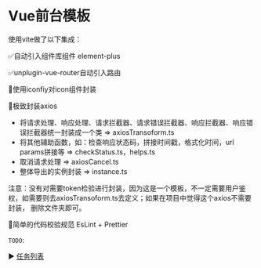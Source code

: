 # Vue前台模板

使用vite做了以下集成：

✅自动引入组件库组件 element-plus

✅unplugin-vue-router自动引入路由

🔨使用iconfiy对icon组件封装

🔨极致封装axios

* 将请求处理、响应处理、请求拦截器、请求错误拦截器、响应拦截器、响应错误拦截器统一封装成一个类 => axiosTransoform.ts
* 将其他辅助函数，如：检查响应状态码，拼接时间戳，格式化时间，url params拼接等 => checkStatus.ts，helps.ts
* 取消请求处理 => axiosCancel.ts
* 整体导出的实例封装 => instance.ts

​	注意：没有对需要token检验进行封装，因为这是一个模板，不一定需要用户鉴权，如需要则去axiosTransoform.ts去定义；如果在项目中觉得这个axios不需要封装，	删除文件夹即可。

🔨简单的代码校验规范 EsLint + Prettier

`TODO`:

▶️ [任务列表](https://o0ke9xr7eb.feishu.cn/sheets/JEifsQ7TNh9yR8tlahfcaafNnfd?from=from_copylink)
